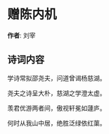 # 赠陈内机

**作者**: 刘宰

## 诗词内容

学诗常拟邵尧夫，问道曾谒杨慈湖。

尧夫之诗呈大朴，慈湖之学澄太虚。

羡君优游两者间，傲视轩冕如蘧庐。

何时从我山中居，绝胜泛绿依红蕖。

